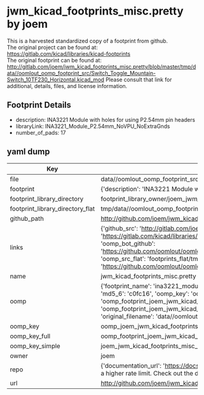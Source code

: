 # jwm_kicad_footprints_misc.pretty by joem  
This is a harvested standardized copy of a footprint from github.  
The original project can be found at:  
https://gitlab.com/kicad/libraries/kicad-footprints  
The original footprint can be found at:
http://gitlab.com/joem/jwm_kicad_footprints_misc.pretty/blob/master/tmp/data//oomlout_oomp_footprint_src/Switch_Toggle_Mountain-Switch_10TF230_Horizontal.kicad_mod
Please consult that link for additional, details, files, and license information.  
## Footprint Details
* description: INA3221 Module with holes for using P2.54mm pin headers  
* libraryLink: INA3221_Module_P2.54mm_NoVPU_NoExtraGnds  
* number_of_pads: 17  
## yaml dump  
| Key | Value |  
| --- | --- |  
| file | data//oomlout_oomp_footprint_src/jwm_kicad_footprints_misc.pretty/INA3221_Module_P2.54mm_NoVPU_NoExtraGnds.kicad_mod |  
| footprint | {'description': 'INA3221 Module with holes for using P2.54mm pin headers', 'libraryLink': 'INA3221_Module_P2.54mm_NoVPU_NoExtraGnds', 'number_of_pads': 17} |  
| footprint_library_directory | footprint_library_owner/joem_jwm_kicad_footprints_misc.pretty |  
| footprint_library_directory_flat | tmp/data//oomlout_oomp_footprint_src/footprints_flat/joem_jwm_kicad_footprints_misc_ina3221_module_p2_54mm_novpu_noextragnds/working |  
| github_path | http://github.com/joem/jwm_kicad_footprints_misc.pretty/blob/master/tmp/data//oomlout_oomp_footprint_src/INA3221_Module_P2.54mm_NoVPU_NoExtraGnds.kicad_mod |  
| links | {'github_src': 'http://gitlab.com/joem/jwm_kicad_footprints_misc.pretty/blob/master/tmp/data//oomlout_oomp_footprint_src/Switch_Toggle_Mountain-Switch_10TF230_Horizontal.kicad_mod', 'github_src_repo': 'https://gitlab.com/kicad/libraries/kicad-footprints', 'oomp_bot': 'tmp/data//oomlout_oomp_footprint_src/footprints/joem_jwm_kicad_footprints_misc_ina3221_module_p2_54mm_novpu_noextragnds/working', 'oomp_bot_github': 'https://github.com/oomlout/oomlout_oomp_footprint_bot/tree/main/tmp/data//oomlout_oomp_footprint_src/footprints/joem_jwm_kicad_footprints_misc_ina3221_module_p2_54mm_novpu_noextragnds/working', 'oomp_src_flat': 'footprints_flat/tmp/data//oomlout_oomp_footprint_src/footprints_flat/joem_jwm_kicad_footprints_misc_ina3221_module_p2_54mm_novpu_noextragnds/working', 'oomp_src_flat_github': 'https://github.com/oomlout/oomlout_oomp_footprint_src/tree/main/tmp/data//oomlout_oomp_footprint_src/footprints_flat/joem_jwm_kicad_footprints_misc_ina3221_module_p2_54mm_novpu_noextragnds/working'} |  
| name | jwm_kicad_footprints_misc.pretty |  
| oomp | {'footprint_name': 'ina3221_module_p2_54mm_novpu_noextragnds', 'library_name': 'jwm_kicad_footprints_misc', 'md5': 'c0fc165fa931de09d340b45267d1a9dc', 'md5_10': 'c0fc165fa9', 'md5_5': 'c0fc1', 'md5_6': 'c0fc16', 'oomp_key': 'oomp_joem_jwm_kicad_footprints_misc_ina3221_module_p2_54mm_novpu_noextragnds', 'oomp_key_extra': 'oomp_footprint_joem_jwm_kicad_footprints_misc_ina3221_module_p2_54mm_novpu_noextragnds', 'oomp_key_full': 'oomp_footprint_joem_jwm_kicad_footprints_misc_ina3221_module_p2_54mm_novpu_noextragnds_c0fc16', 'oomp_key_simple': 'joem_jwm_kicad_footprints_misc_ina3221_module_p2_54mm_novpu_noextragnds', 'original_filename': 'data//oomlout_oomp_footprint_src/jwm_kicad_footprints_misc.pretty/INA3221_Module_P2.54mm_NoVPU_NoExtraGnds.kicad_mod', 'owner_name': 'joem'} |  
| oomp_key | oomp_joem_jwm_kicad_footprints_misc_ina3221_module_p2_54mm_novpu_noextragnds |  
| oomp_key_full | oomp_footprint_joem_jwm_kicad_footprints_misc_ina3221_module_p2_54mm_novpu_noextragnds |  
| oomp_key_simple | joem_jwm_kicad_footprints_misc_ina3221_module_p2_54mm_novpu_noextragnds |  
| owner | joem |  
| repo | {'documentation_url': 'https://docs.github.com/rest/overview/resources-in-the-rest-api#rate-limiting', 'message': "API rate limit exceeded for 84.66.142.224. (But here's the good news: Authenticated requests get a higher rate limit. Check out the documentation for more details.)"} |  
| url | http://github.com/joem/jwm_kicad_footprints_misc.pretty |  

